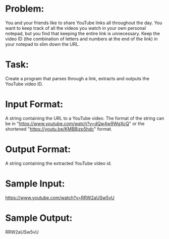 # Problem:
You and your friends like to share YouTube links all throughout the day. You want to keep track of all the videos you watch in your own personal notepad, but you find that keeping the entire link is unnecessary.
Keep the video ID (the combination of letters and numbers at the end of the link) in your notepad to slim down the URL.

# Task:
Create a program that parses through a link, extracts and outputs the YouTube video ID.

# Input Format:
A string containing the URL to a YouTube video. The format of the string can be in "https://www.youtube.com/watch?v=dQw4w9WgXcQ" or the shortened "https://youtu.be/KMBBjzp5hdc" format.

# Output Format:
A string containing the extracted YouTube video id.

# Sample Input:
https://www.youtube.com/watch?v=RRW2aUSw5vU

# Sample Output:
RRW2aUSw5vU